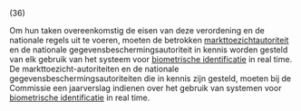 (36)

Om hun taken overeenkomstig de eisen van deze verordening en de nationale regels uit te voeren, moeten de betrokken [markttoezichtautoriteit](a3.md#^mta) en de nationale gegevensbeschermingsautoriteit in kennis worden gesteld van elk gebruik van het systeem voor [biometrische identificatie](a3.md#^bioid) in real time. De markttoezicht-autoriteiten en de nationale gegevensbeschermingsautoriteiten die in kennis zijn gesteld, moeten bij de Commissie een jaarverslag indienen over het gebruik van systemen voor [biometrische identificatie](a3.md#^bioid) in real time.